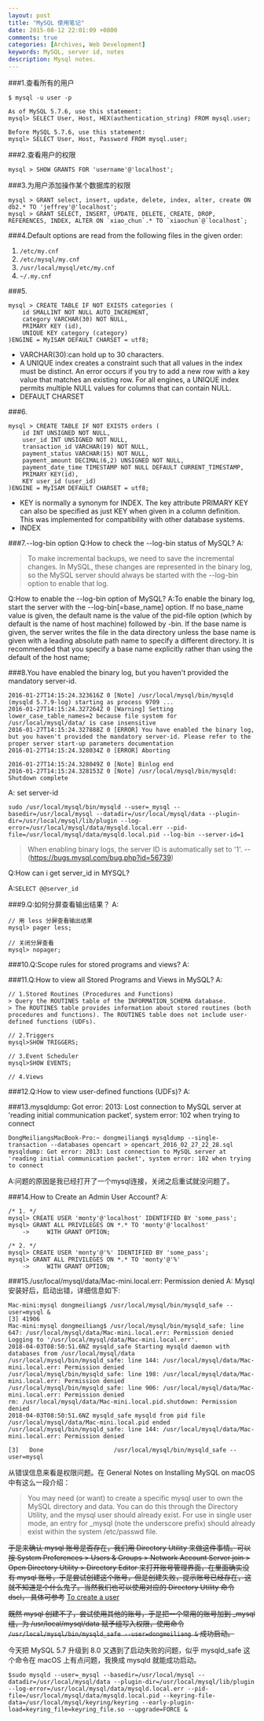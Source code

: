 ```yaml
---
layout: post
title: "MySQL 使用笔记"
date: 2015-08-12 22:01:09 +0800
comments: true
categories: [Archives, Web Development]
keywords: MySQL, server id, notes 
description: Mysql notes.
---
```


###1.查看所有的用户

```
$ mysql -u user -p

As of MySQL 5.7.6, use this statement:
mysql> SELECT User, Host, HEX(authentication_string) FROM mysql.user;

Before MySQL 5.7.6, use this statement:
mysql> SELECT User, Host, Password FROM mysql.user;
```
###2.查看用户的权限

```
mysql > SHOW GRANTS FOR 'username'@'localhost';
```

###3.为用户添加操作某个数据库的权限

```
mysql > GRANT select, insert, update, delete, index, alter, create ON db2.* TO 'jeffrey'@'localhost';
mysql > GRANT SELECT, INSERT, UPDATE, DELETE, CREATE, DROP, REFERENCES, INDEX, ALTER ON `xiao_chun`.* TO `xiaochun`@`localhost`;
```

###4.Default options are read from the following files in the given order:

1. `/etc/my.cnf`
2. `/etc/mysql/my.cnf`
3. `/usr/local/mysql/etc/my.cnf`
4. `~/.my.cnf`

###5.

```
mysql > CREATE TABLE IF NOT EXISTS categories (
	id SMALLINT NOT NULL AUTO_INCREMENT,
	category VARCHAR(30) NOT NULL,
	PRIMARY KEY (id),
	UNIQUE KEY category (category)
)ENGINE = MyISAM DEFAULT CHARSET = utf8;
```

* VARCHAR(30):can hold up to 30 characters.  
* A UNIQUE index creates a constraint such that all values in the index must be distinct. An error occurs if you try to add a new row with a key value that matches an existing row. For all engines, a UNIQUE index permits multiple NULL values for columns that can contain NULL.  
* DEFAULT CHARSET

<!-- more -->
###6.

```
mysql > CREATE TABLE IF NOT EXISTS orders (
	id INT UNSIGNED NOT NULL,
	user_id INT UNSIGNED NOT NULL,
	transaction_id VARCHAR(19) NOT NULL,
	payment_status VARCHAR(15) NOT NULL,
	payment_amount DECIMAL(6,2) UNSIGNED NOT NULL,
	payment_date_time TIMESTAMP NOT NULL DEFAULT CURRENT_TIMESTAMP,
	PRIMARY KEY(id),
	KEY user_id (user_id)
)ENGINE = MyISAM DEFAULT CHARSET = utf8;
```

* KEY is normally a synonym for INDEX. The key attribute PRIMARY KEY can also be specified as just KEY when given in a column definition. This was implemented for compatibility with other database systems.  
* INDEX

###7.--log-bin option
Q:How to check the --log-bin status of MySQL?
A:

> To make incremental backups, we need to save the incremental changes. In MySQL, these changes are represented in the binary log, so the MySQL server should always be started with the --log-bin option to enable that log.

Q:How to enable the --log-bin option of MySQL?
A:To enable the binary log, start the server with the --log-bin[=base_name] option. If no base_name value is given, the default name is the value of the pid-file option (which by default is the name of host machine) followed by -bin. If the base name is given, the server writes the file in the data directory unless the base name is given with a leading absolute path name to specify a different directory. It is recommended that you specify a base name explicitly rather than using the default of the host name; 

###8.You have enabled the binary log, but you haven't provided the mandatory server-id.

```
2016-01-27T14:15:24.323616Z 0 [Note] /usr/local/mysql/bin/mysqld (mysqld 5.7.9-log) starting as process 9709 ...
2016-01-27T14:15:24.327264Z 0 [Warning] Setting lower_case_table_names=2 because file system for /usr/local/mysql/data/ is case insensitive
2016-01-27T14:15:24.327888Z 0 [ERROR] You have enabled the binary log, but you haven't provided the mandatory server-id. Please refer to the proper server start-up parameters documentation
2016-01-27T14:15:24.328034Z 0 [ERROR] Aborting

2016-01-27T14:15:24.328049Z 0 [Note] Binlog end
2016-01-27T14:15:24.328153Z 0 [Note] /usr/local/mysql/bin/mysqld: Shutdown complete
```

A: set server-id

```
sudo /usr/local/mysql/bin/mysqld --user=_mysql --basedir=/usr/local/mysql --datadir=/usr/local/mysql/data --plugin-dir=/usr/local/mysql/lib/plugin --log-error=/usr/local/mysql/data/mysqld.local.err --pid-file=/usr/local/mysql/data/mysqld.local.pid --log-bin --server-id=1
```
> When enabling binary logs, the server ID is automatically set to '1'.  --(https://bugs.mysql.com/bug.php?id=56739)  

Q:How can i get server_id in MYSQL?  

A:`SELECT @@server_id`

###9.Q:如何分屏查看输出结果？
A:

```
// 用 less 分屏查看输出结果
mysql> pager less;

// 关闭分屏查看
mysql> nopager;
```

###10.Q:Scope rules for stored programs and views?
A:

###11.Q:How to view all Stored Programs and Views in MySQL?
A:

```
// 1.Stored Routines (Procedures and Functions)
> Query the ROUTINES table of the INFORMATION_SCHEMA database.
> The ROUTINES table provides information about stored routines (both procedures and functions). The ROUTINES table does not include user-defined functions (UDFs).

// 2.Triggers
mysql>SHOW TRIGGERS;

// 3.Event Scheduler
mysql>SHOW EVENTS;

// 4.Views
```
###12.Q:How to view user-defined functions (UDFs)?
A:

###13.mysqldump: Got error: 2013: Lost connection to MySQL server at 'reading initial communication packet', system error: 102 when trying to connect

```
DongMeiliangsMacBook-Pro:~ dongmeiliang$ mysqldump --single-transaction --databases opencart > opencart_2016_02_27_22_28.sql
mysqldump: Got error: 2013: Lost connection to MySQL server at 'reading initial communication packet', system error: 102 when trying to connect
```
A:问题的原因是我已经打开了一个mysql连接，关闭之后重试就没问题了。

###14.How to Create an Admin User Account?
A:

```
/* 1. */
mysql> CREATE USER 'monty'@'localhost' IDENTIFIED BY 'some_pass';
mysql> GRANT ALL PRIVILEGES ON *.* TO 'monty'@'localhost'
    ->     WITH GRANT OPTION;

/* 2. */
mysql> CREATE USER 'monty'@'%' IDENTIFIED BY 'some_pass';
mysql> GRANT ALL PRIVILEGES ON *.* TO 'monty'@'%'
    ->     WITH GRANT OPTION;
```

###15./usr/local/mysql/data/Mac-mini.local.err: Permission denied
A: Mysql 安装好后，启动出错，详细信息如下:  

```
Mac-mini:mysql dongmeiliang$ /usr/local/mysql/bin/mysqld_safe --user=mysql &
[3] 41906
Mac-mini:mysql dongmeiliang$ /usr/local/mysql/bin/mysqld_safe: line 647: /usr/local/mysql/data/Mac-mini.local.err: Permission denied
Logging to '/usr/local/mysql/data/Mac-mini.local.err'.
2018-04-03T08:50:51.6NZ mysqld_safe Starting mysqld daemon with databases from /usr/local/mysql/data
/usr/local/mysql/bin/mysqld_safe: line 144: /usr/local/mysql/data/Mac-mini.local.err: Permission denied
/usr/local/mysql/bin/mysqld_safe: line 198: /usr/local/mysql/data/Mac-mini.local.err: Permission denied
/usr/local/mysql/bin/mysqld_safe: line 906: /usr/local/mysql/data/Mac-mini.local.err: Permission denied
rm: /usr/local/mysql/data/Mac-mini.local.pid.shutdown: Permission denied
2018-04-03T08:50:51.6NZ mysqld_safe mysqld from pid file /usr/local/mysql/data/Mac-mini.local.pid ended
/usr/local/mysql/bin/mysqld_safe: line 144: /usr/local/mysql/data/Mac-mini.local.err: Permission denied

[3]   Done                    /usr/local/mysql/bin/mysqld_safe --user=mysql
```

从错误信息来看是权限问题。在 General Notes on Installing MySQL on macOS 中有这么一段介绍：  

>You may need (or want) to create a specific mysql user to own the MySQL directory and data. You can do this through the Directory Utility, and the mysql user should already exist. For use in single user mode, an entry for _mysql (note the underscore prefix) should already exist within the system /etc/passwd file.

~~于是来确认 mysql 账号是否存在，我们用 Directory Utility 来做这件事情。~~~~可以按 System Preferences > Users & Groups > Network Account Server join > Open Directory Utility > Directory Editor 来打开账号管理界面，~~~~在里面确实没有 mysql 账号，于是尝试创建这个账号，但是创建失败，提示账号已经存在，这就不知道是个什么鬼了。当然我们也可以使用对应的 Directory Utility 命令 dscl， 具体可参考~~ [To create a user](http://damiansheldon.github.io/blog/problems-when-use-mac.html)   

~~既然 mysql 创建不了，尝试使用其他的账号，~~~~于是把一个常用的账号加到 _mysql 组，为 /usr/local/mysql/data 赋予组写入权限，~~~~使用命令 `/usr/local/mysql/bin/mysqld_safe --user=dongmeiliang &` 成功启动。~~ 

今天把 MySQL 5.7 升级到 8.0 又遇到了启动失败的问题，似乎 mysqld_safe 这个命令在 macOS 上有点问题，我换成 mysqld 就能成功启动。  

```
$sudo mysqld --user=_mysql --basedir=/usr/local/mysql --datadir=/usr/local/mysql/data --plugin-dir=/usr/local/mysql/lib/plugin --log-error=/usr/local/mysql/data/mysqld.local.err --pid-file=/usr/local/mysql/data/mysqld.local.pid --keyring-file-data=/usr/local/mysql/keyring/keyring --early-plugin-load=keyring_file=keyring_file.so --upgrade=FORCE &
```


